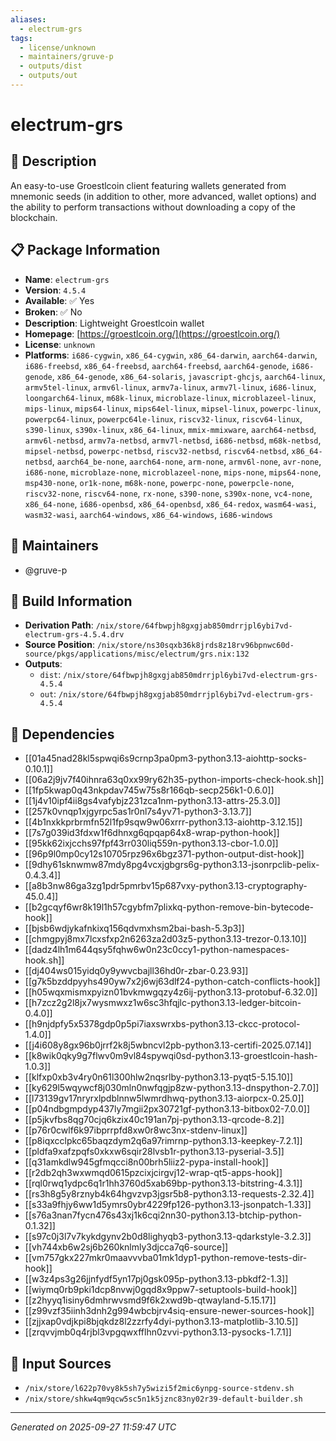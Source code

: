 ```yaml
---
aliases:
  - electrum-grs
tags:
  - license/unknown
  - maintainers/gruve-p
  - outputs/dist
  - outputs/out
---
```


# electrum-grs

## 📝 Description

An easy-to-use Groestlcoin client featuring wallets generated from
mnemonic seeds (in addition to other, more advanced, wallet options)
and the ability to perform transactions without downloading a copy
of the blockchain.


## 📋 Package Information

- **Name**: `electrum-grs`
- **Version**: `4.5.4`
- **Available**: ✅ Yes
- **Broken**: ✅ No
- **Description**: Lightweight Groestlcoin wallet
- **Homepage**: [https://groestlcoin.org/](https://groestlcoin.org/)
- **License**: `unknown`
- **Platforms**: `i686-cygwin`, `x86_64-cygwin`, `x86_64-darwin`, `aarch64-darwin`, `i686-freebsd`, `x86_64-freebsd`, `aarch64-freebsd`, `aarch64-genode`, `i686-genode`, `x86_64-genode`, `x86_64-solaris`, `javascript-ghcjs`, `aarch64-linux`, `armv5tel-linux`, `armv6l-linux`, `armv7a-linux`, `armv7l-linux`, `i686-linux`, `loongarch64-linux`, `m68k-linux`, `microblaze-linux`, `microblazeel-linux`, `mips-linux`, `mips64-linux`, `mips64el-linux`, `mipsel-linux`, `powerpc-linux`, `powerpc64-linux`, `powerpc64le-linux`, `riscv32-linux`, `riscv64-linux`, `s390-linux`, `s390x-linux`, `x86_64-linux`, `mmix-mmixware`, `aarch64-netbsd`, `armv6l-netbsd`, `armv7a-netbsd`, `armv7l-netbsd`, `i686-netbsd`, `m68k-netbsd`, `mipsel-netbsd`, `powerpc-netbsd`, `riscv32-netbsd`, `riscv64-netbsd`, `x86_64-netbsd`, `aarch64_be-none`, `aarch64-none`, `arm-none`, `armv6l-none`, `avr-none`, `i686-none`, `microblaze-none`, `microblazeel-none`, `mips-none`, `mips64-none`, `msp430-none`, `or1k-none`, `m68k-none`, `powerpc-none`, `powerpcle-none`, `riscv32-none`, `riscv64-none`, `rx-none`, `s390-none`, `s390x-none`, `vc4-none`, `x86_64-none`, `i686-openbsd`, `x86_64-openbsd`, `x86_64-redox`, `wasm64-wasi`, `wasm32-wasi`, `aarch64-windows`, `x86_64-windows`, `i686-windows`
## 👥 Maintainers

- @gruve-p


## 🔧 Build Information

- **Derivation Path**: `/nix/store/64fbwpjh8gxgjab850mdrrjpl6ybi7vd-electrum-grs-4.5.4.drv`
- **Source Position**: `/nix/store/ns30sqxb36k8jrds8z18rv96bpnwc60d-source/pkgs/applications/misc/electrum/grs.nix:132`
- **Outputs**:
  - `dist`:  `/nix/store/64fbwpjh8gxgjab850mdrrjpl6ybi7vd-electrum-grs-4.5.4`
  - `out`:  `/nix/store/64fbwpjh8gxgjab850mdrrjpl6ybi7vd-electrum-grs-4.5.4`

## 🔗 Dependencies

- [[01a45nad28kl5spwqi6s9crnp3pa0pm3-python3.13-aiohttp-socks-0.10.1]]
- [[06a2j9jv7f40ihnra63q0xx99ry62h35-python-imports-check-hook.sh]]
- [[1fp5kwap0q43nkpdav745w75s8r166qb-secp256k1-0.6.0]]
- [[1j4v10ipf4ii8gs4vafybjz231zca1nm-python3.13-attrs-25.3.0]]
- [[257k0vnqp1xjgyrpc5as1r0nl7s4yv71-python3-3.13.7]]
- [[4b1nxkkprbrmfn52l1fp9sqw9w06xrrr-python3.13-aiohttp-3.12.15]]
- [[7s7g039id3fdxw1f6dhnxg6qpqap64x8-wrap-python-hook]]
- [[95kk62ixjcchs97fpf43rr030liq559n-python3.13-cbor-1.0.0]]
- [[96p9l0mp0cy12s10705rpz96x6bgz371-python-output-dist-hook]]
- [[9dhy61sknwmw87mdy8pg4vcxjgbgrs6g-python3.13-jsonrpclib-pelix-0.4.3.4]]
- [[a8b3nw86ga3zg1pdr5pmrbv15p687vxy-python3.13-cryptography-45.0.4]]
- [[b2gcqyf6wr8k19l1h57cgybfm7plixkq-python-remove-bin-bytecode-hook]]
- [[bjsb6wdjykafnkixq156qdvmxhsm2bai-bash-5.3p3]]
- [[chmgpyj8mx7lcxsfxp2n6263za2d03z5-python3.13-trezor-0.13.10]]
- [[dadz4lh1m644qsy5fqhw6w0n23c0ccy1-python-namespaces-hook.sh]]
- [[dj404ws015yidq0y9ywvcbajll36hd0r-zbar-0.23.93]]
- [[g7k5bzddpyyhs490yw7x2j6wj63dlf24-python-catch-conflicts-hook]]
- [[h05wqxmismxpyizn01bvkmwgqzy4z6ij-python3.13-protobuf-6.32.0]]
- [[h7zcz2g2l8jx7wysmwxz1w6sc3hfqjlc-python3.13-ledger-bitcoin-0.4.0]]
- [[h9njdpfy5x5378gdp0p5pi7iaxswrxbs-python3.13-ckcc-protocol-1.4.0]]
- [[j4i608y8gx96b0jrrf2k8j5wbncvl2pb-python3.13-certifi-2025.07.14]]
- [[k8wik0qky9g7flwv0m9vl84spywqi0sd-python3.13-groestlcoin-hash-1.0.3]]
- [[klfxp0xb3v4ry0n61l300hlw2nqsrlby-python3.13-pyqt5-5.15.10]]
- [[ky629l5wqywcf8j030mln0nwfqgjp8zw-python3.13-dnspython-2.7.0]]
- [[l73139gv17nryrxlpdblnnw5lwmrdhwq-python3.13-aiorpcx-0.25.0]]
- [[p04ndbgmpdyp437ly7mgii2px30721gf-python3.13-bitbox02-7.0.0]]
- [[p5jkvfbs8qg70cjq6kzix40c191an7pj-python3.13-qrcode-8.2]]
- [[p76r0cwlf6k97ibprrpfd8xw0r8wc3nx-stdenv-linux]]
- [[p8iqxcclpkc65baqzdym2q6a97rimrnp-python3.13-keepkey-7.2.1]]
- [[pldfa9xafzpqfs0xkxw6sqir28lvsb1r-python3.13-pyserial-3.5]]
- [[q31amkdlw945gfmqcci8n00brh5liiz2-pypa-install-hook]]
- [[r2db2qh3wxwmqd0615pzcixjcirgvj12-wrap-qt5-apps-hook]]
- [[rql0rwq1ydpc6q1r1hh3760d5xab69bp-python3.13-bitstring-4.3.1]]
- [[rs3h8g5y8rznyb4k64hgvzvp3jgsr5b8-python3.13-requests-2.32.4]]
- [[s33a9fhjy6ww1d5ymrs0ybr4229fp126-python3.13-jsonpatch-1.33]]
- [[s76a3nan7fycn476s43xj1k6cqi2nn30-python3.13-btchip-python-0.1.32]]
- [[s97c0j3l7v7kykdgynv2b0d8lighyqb3-python3.13-qdarkstyle-3.2.3]]
- [[vh744xb6w2sj6b260knlmly3djcca7q6-source]]
- [[vm757gkx227mkr0maavvvba01mk1dyp1-python-remove-tests-dir-hook]]
- [[w3z4ps3g26jjnfydf5yn17pj0gsk095p-python3.13-pbkdf2-1.3]]
- [[wiymq0rb9pki1dcp8nvwj0gqd8x9ppw7-setuptools-build-hook]]
- [[z2hyyq1isiny6dmhrwvsmd9f6k2xwd9b-qtwayland-5.15.17]]
- [[z99vzf35iinh3dnh2g994wbcbjrv4siq-ensure-newer-sources-hook]]
- [[zjjxap0vdjkpi8bjqkdz8l2zzrfy4dyi-python3.13-matplotlib-3.10.5]]
- [[zrqvvjmb0q4rjbl3vpgqwxfflhn0zvvi-python3.13-pysocks-1.7.1]]

## 📁 Input Sources

- `/nix/store/l622p70vy8k5sh7y5wizi5f2mic6ynpg-source-stdenv.sh`
- `/nix/store/shkw4qm9qcw5sc5n1k5jznc83ny02r39-default-builder.sh`

---
*Generated on 2025-09-27 11:59:47 UTC*
